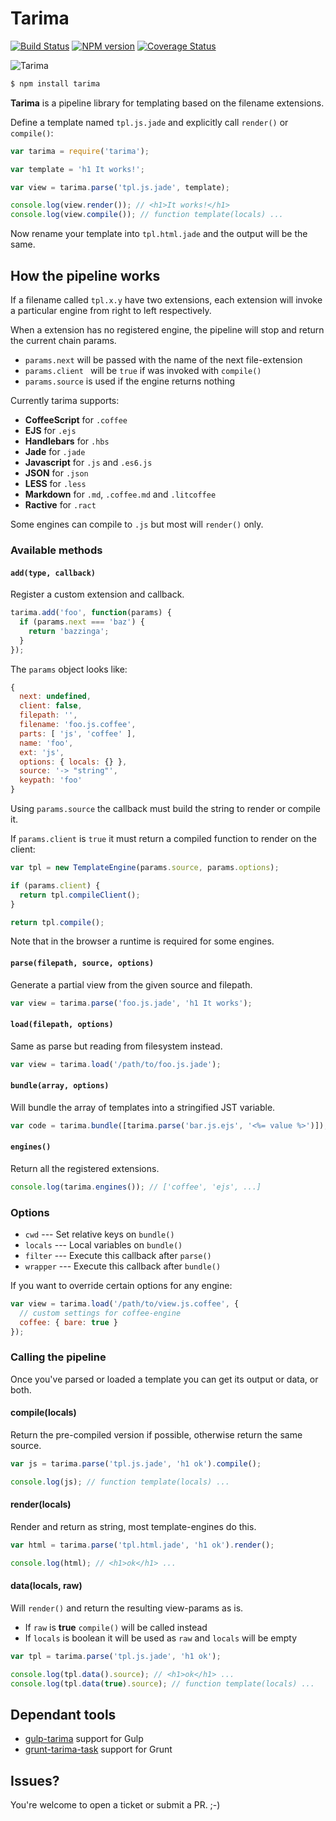 # Tarima

[![Build Status](https://travis-ci.org/gextech/tarima.png?branch=master)](https://travis-ci.org/gextech/tarima) [![NPM version](https://badge.fury.io/js/tarima.png)](http://badge.fury.io/js/tarima) [![Coverage Status](https://coveralls.io/repos/gextech/tarima/badge.png?branch=master)](https://coveralls.io/r/gextech/tarima?branch=master)

![Tarima](https://dl.dropboxusercontent.com/u/2726997/img/tarima_small.png)

```bash
$ npm install tarima
```

**Tarima** is a pipeline library for templating  based on the filename extensions.

Define a template named `tpl.js.jade` and explicitly call `render()` or `compile()`:

```javascript
var tarima = require('tarima');

var template = 'h1 It works!';

var view = tarima.parse('tpl.js.jade', template);

console.log(view.render()); // <h1>It works!</h1>
console.log(view.compile()); // function template(locals) ...
```

Now rename your template into `tpl.html.jade` and the output will be the same.

## How the pipeline works

If a filename called `tpl.x.y` have two extensions, each extension will invoke a particular engine from right to left respectively.

When a extension has no registered engine, the pipeline will stop and return the current chain params.

- `params.next` will be passed with the name of the next file-extension
- `params.client ` will be `true` if was invoked with `compile()`
- `params.source` is used if the engine returns nothing

Currently tarima supports:

- **CoffeeScript** for `.coffee`
- **EJS** for `.ejs`
- **Handlebars** for `.hbs`
- **Jade** for `.jade`
- **Javascript** for `.js` and `.es6.js`
- **JSON** for `.json`
- **LESS** for `.less`
- **Markdown** for `.md`, `.coffee.md` and `.litcoffee`
- **Ractive** for `.ract`

Some engines can compile to `.js` but most will `render()` only.

### Available methods

#### `add(type, callback)`

Register a custom extension and callback.

```javascript
tarima.add('foo', function(params) {
  if (params.next === 'baz') {
    return 'bazzinga';
  }
});
```

The `params` object looks like:

```javascript
{
  next: undefined,
  client: false,
  filepath: '',
  filename: 'foo.js.coffee',
  parts: [ 'js', 'coffee' ],
  name: 'foo',
  ext: 'js',
  options: { locals: {} },
  source: '-> "string"',
  keypath: 'foo'
}
```

Using `params.source` the callback must build the string to render or compile it.

If `params.client` is `true` it must return a compiled function to render on the client:

```javascript
var tpl = new TemplateEngine(params.source, params.options);

if (params.client) {
  return tpl.compileClient();
}

return tpl.compile();
```

Note that in the browser a runtime is required for some engines.

#### `parse(filepath, source, options)`

Generate a partial view from the given source and filepath.

```javascript
var view = tarima.parse('foo.js.jade', 'h1 It works');
```

#### `load(filepath, options)`

Same as parse but reading from filesystem instead.

```javascript
var view = tarima.load('/path/to/foo.js.jade');
```

#### `bundle(array, options)`

Will bundle the array of templates into a stringified JST variable.

```javascript
var code = tarima.bundle([tarima.parse('bar.js.ejs', '<%= value %>')]);
```

#### `engines()`

Return all the registered extensions.

```javascript
console.log(tarima.engines()); // ['coffee', 'ejs', ...]
```

### Options

- `cwd` --- Set relative keys on `bundle()`
- `locals` --- Local variables on `bundle()`
- `filter` --- Execute this callback after `parse()`
- `wrapper` --- Execute this callback after `bundle()`

If you want to override certain options for any engine:

```javascript
var view = tarima.load('/path/to/view.js.coffee', {
  // custom settings for coffee-engine
  coffee: { bare: true }
});
```

### Calling the pipeline

Once you've parsed or loaded a template you can get its output or data, or both.

#### compile(locals)

Return the pre-compiled version if possible, otherwise return the same source.

```javascript
var js = tarima.parse('tpl.js.jade', 'h1 ok').compile();

console.log(js); // function template(locals) ...
```

#### render(locals)

Render and return as string, most template-engines do this.

```javascript
var html = tarima.parse('tpl.html.jade', 'h1 ok').render();

console.log(html); // <h1>ok</h1> ...
```

#### data(locals, raw)

Will `render()` and return the resulting view-params as is.

- If `raw` is **true** `compile()` will be called instead
- If `locals` is boolean it will be used as `raw` and `locals` will be empty

```javascript
var tpl = tarima.parse('tpl.js.jade', 'h1 ok');

console.log(tpl.data().source); // <h1>ok</h1> ...
console.log(tpl.data(true).source); // function template(locals) ...
```

## Dependant tools

- [gulp-tarima](https://github.com/gextech/tarima) support for Gulp
- [grunt-tarima-task](https://github.com/gextech/grunt-tarima-task) support for Grunt

## Issues?

You're welcome to open a ticket or submit a PR. ;-)
